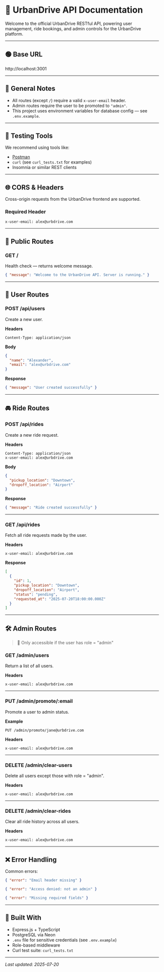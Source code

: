 
# 📘 UrbanDrive API Documentation

Welcome to the official UrbanDrive RESTful API, powering user management, ride bookings, and admin controls for the UrbanDrive platform.

---

## 🟢 Base URL

http://localhost:3001

---

## 📌 General Notes

- All routes (except `/`) require a valid `x-user-email` header.
- Admin routes require the user to be promoted to `"admin"`.
- This project uses environment variables for database config — see `.env.example`.

---

## 🧪 Testing Tools

We recommend using tools like:

- [Postman](https://www.postman.com/)
- `curl` (see `curl_tests.txt` for examples)
- Insomnia or similar REST clients

---

## 🌐 CORS & Headers

Cross-origin requests from the UrbanDrive frontend are supported.

### Required Header
```http
x-user-email: alex@urbdrive.com
```

---

## 📂 Public Routes

### GET /
Health check — returns welcome message.

```json
{ "message": "Welcome to the UrbanDrive API. Server is running." }
```

---

## 👤 User Routes

### POST /api/users
Create a new user.

**Headers**
```http
Content-Type: application/json
```

**Body**
```json
{
  "name": "Alexander",
  "email": "alex@urbdrive.com"
}
```

**Response**
```json
{ "message": "User created successfully" }
```

---

## 🚘 Ride Routes

### POST /api/rides
Create a new ride request.

**Headers**
```http
Content-Type: application/json
x-user-email: alex@urbdrive.com
```

**Body**
```json
{
  "pickup_location": "Downtown",
  "dropoff_location": "Airport"
}
```

**Response**
```json
{ "message": "Ride created successfully" }
```

---

### GET /api/rides
Fetch all ride requests made by the user.

**Headers**
```http
x-user-email: alex@urbdrive.com
```

**Response**
```json
[
  {
    "id": 1,
    "pickup_location": "Downtown",
    "dropoff_location": "Airport",
    "status": "pending",
    "requested_at": "2025-07-20T18:00:00.000Z"
  }
]
```

---

## 🛠 Admin Routes

> 🛑 Only accessible if the user has role = "admin"

### GET /admin/users
Return a list of all users.

**Headers**
```http
x-user-email: alex@urbdrive.com
```

---

### PUT /admin/promote/:email
Promote a user to admin status.

**Example**
```http
PUT /admin/promote/jane@urbdrive.com
```

**Headers**
```http
x-user-email: alex@urbdrive.com
```

---

### DELETE /admin/clear-users
Delete all users except those with role = "admin".

**Headers**
```http
x-user-email: alex@urbdrive.com
```

---

### DELETE /admin/clear-rides
Clear all ride history across all users.

**Headers**
```http
x-user-email: alex@urbdrive.com
```

---

## ❌ Error Handling

Common errors:

```json
{ "error": "Email header missing" }

{ "error": "Access denied: not an admin" }

{ "error": "Missing required fields" }
```

---

## 🧠 Built With

- Express.js + TypeScript
- PostgreSQL via Neon
- `.env` file for sensitive credentials (see `.env.example`)
- Role-based middleware
- Curl test suite: `curl_tests.txt`

---

_Last updated: 2025-07-20_